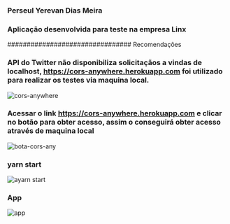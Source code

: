 ### Perseul Yerevan Dias Meira
### Aplicação desenvolvida para teste na empresa Linx

################################ Recomendações
### API do Twitter não disponibiliza solicitaçãos a vindas de localhost, https://cors-anywhere.herokuapp.com foi utilizado para realizar os testes via maquina local.
![cors-anywhere](https://user-images.githubusercontent.com/53841377/128656443-b506613b-e94e-475f-8af9-a3a6c0d5daf9.png)

### Acessar o link https://cors-anywhere.herokuapp.com e clicar no botão para obter acesso, assim o conseguirá obter acesso através de maquina local
![bota-cors-any](https://user-images.githubusercontent.com/53841377/128779915-6df1478c-2ea8-4207-b2dc-51f344724bc1.png)

### yarn start
![ayarn start](https://user-images.githubusercontent.com/53841377/128658579-ec664789-8189-4f98-945e-14ee268a8950.png)

### App
![app](https://user-images.githubusercontent.com/53841377/128658603-f7fcf95d-0891-4ff0-90de-35b7f039df6e.png)


